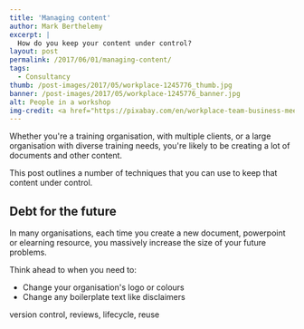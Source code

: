 ```yaml
---
title: 'Managing content'
author: Mark Berthelemy
excerpt: |
  How do you keep your content under control? 
layout: post
permalink: /2017/06/01/managing-content/
tags:
  - Consultancy
thumb: /post-images/2017/05/workplace-1245776_thumb.jpg
banner: /post-images/2017/05/workplace-1245776_banner.jpg
alt: People in a workshop
img-credit: <a href="https://pixabay.com/en/workplace-team-business-meeting-1245776/" target="_blank">Pixabay</a>
---
```

Whether you're a training organisation, with multiple clients, or a large organisation with diverse training needs, you're likely to be creating a lot of documents and other content.

This post outlines a number of techniques that you can use to keep that content under control.

## Debt for the future

In many organisations, each time you create a new document, powerpoint or elearning resource, you massively increase the size of your future problems.

Think ahead to when you need to:

- Change your organisation's logo or colours
- Change any boilerplate text like disclaimers





version control, reviews, lifecycle, reuse
